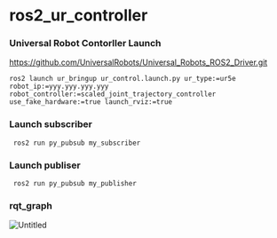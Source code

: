 # ros2_ur_controller


### Universal Robot Contorller Launch
https://github.com/UniversalRobots/Universal_Robots_ROS2_Driver.git

   ```
   ros2 launch ur_bringup ur_control.launch.py ur_type:=ur5e robot_ip:=yyy.yyy.yyy.yyy robot_controller:=scaled_joint_trajectory_controller use_fake_hardware:=true launch_rviz:=true
   ```

### Launch subscriber
   ```
    ros2 run py_pubsub my_subscriber
   ```
   
### Launch publiser
   ```
    ros2 run py_pubsub my_publisher
   ```
   
### rqt_graph
![Untitled](https://user-images.githubusercontent.com/77952928/229437353-059903d6-cbe1-44d9-acac-f00ddcbc7bb1.png)
